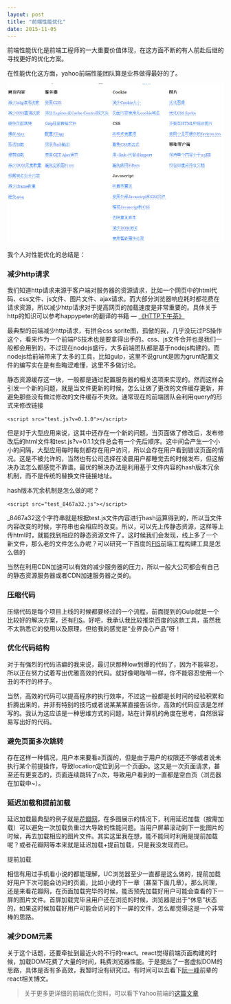 ```yaml
---
layout: post
title: "前端性能优化"
date: 2015-11-05
---
```


前端性能优化是前端工程师的一大重要价值体现，在这方面不断的有人前赴后继的寻找更好的优化方案。

在性能优化这方面，yahoo前端性能团队算是业界做得最好的了。

<img src="/images/articles/front-end-performance-optimization-1.png" alt="" />

我个人对性能优化的总结是：

### 减少http请求

我们知道http请求来源于客户端对服务器的资源请求，比如一个网页中的html代码、css文件、js文件、图片文件、ajax请求。而大部分浏览器响应耗时都花费在请求资源，所以减少http请求对于提高网页的加载速度是非常重要的。具体关于http的知识可以参考happypeter的翻译的书籍 — [《HTTP下午茶》](http://happypeter.github.io/tealeaf-http/)

最典型的前端减少http请求，有拼合css sprite图，孤傲的我，几乎没玩过PS操作这个，看来作为一个前端PS技术也是要拿得出手的。css、js文件合并也是我们一般都会用到的，不过现在nodejs盛行，大多前端团队都是基于nodejs构建的。而nodejs给前端带来了太多的工具，比如gulp，这里不说grunt是因为grunt配置文件的编写实在是有些晦涩难懂，这里不多做讨论。

静态资源缓存这一块，一般都是通过配置服务器的相关选项来实现的。然而这样会引发一个新的问题，就是当文件更新的时候，怎么让做了更改的文件缓存更新，并避免那些没有做过修改的文件缓存不失效。通常现在的前端团队会利用query的形式来修改链接

	<script src="test.js?v=0.1.0"></script>

但是对于大型应用来说，这其中还存在一个新的问题。当页面做了修改后，发布修改后的html文件和test.js?v=0.1.1文件总会有一个先后顺序。这中间会产生一个小小的间隔，大型应用每时每刻都存在用户访问，所以会存在用户看到错误页面的情况。这是不被允许的，当然也有公司选择在凌晨用户都睡觉去的时候发布，但这解决办法怎么都感觉不靠谱。最优的解决办法是利用基于文件内容的hash版本冗余机制，而不是传统的替换文件链接地址。

hash版本冗余机制是怎么做的呢？

	<script src="test_8467a32.js"></script>

_8467a32这个字符串就是根据test.js文件内容进行hash运算得到的，所以当文件内容改变的时候，字符串也会相应的改变。所以，可以先上传静态资源，这样等上传html时，就能找到相应的静态资源文件了。这时候我们会发现，线上多了一个新文件，那么老的文件怎么办呢？可以研究一下百度的[FIS](http://fis.baidu.com/)前端工程构建工具是怎么做的

当然在利用CDN加速可以有效的减少服务器的压力，所以一般大公司都会有自己的静态资源服务器或者CDN加速服务器之类的。

### 压缩代码

压缩代码是每个项目上线的时候都要经过的一个流程，前面提到的Gulp就是一个比较好的解决方案，还有[FIS](http://fis.baidu.com/)。好吧，我承认我比较推崇百度的这款工具，虽然我不太熟悉它的使用以及原理，但给我的感觉是“业界良心产品”呀！

### 优化代码结构

对于有强烈的代码洁癖的我来说，最讨厌那种low到爆的代码了，因为不能容忍，所以正在努力试着写出优雅高效的代码。就好像喝咖啡一样，你不能容忍使用一个丑的不行的杯子。

当然，高效的代码可以提高程序的执行效率，不过这一般都是长时间的经验积累和折腾出来的，并非有特别的技巧或者说某某某直接告诉你，高效的代码应该是怎样写的。我认为这应该是一种思维方式的问题，站在计算机的角度在思考，自然很容易写出好的代码。

### 避免页面多次跳转

存在这样一种情况，用户本来要看a页面的，但是由于用户的权限还不够或者说未执行某个前提操作，导致location定位到另一个页面b。这又是一次页面请求，甚至还有更变态的，页面连续跳转了n次，导致用户看到的一直都是空白页（浏览器在加载中~）。

### 延迟加载和提前加载

延迟加载最典型的例子就是[花瓣网](http://huaban.com/)，在多图展示的情况下，利用延迟加载（按需加载）可以避免一次加载负重过大导致的性能问题。当用户屏幕滚动到下一批图片的时候，再去加载相应的图片文件。其实这里我在想，能不能同时利用是提前加载呢？或者花瓣网等本来就是延迟加载+提前加载，只是我没发现而已。

提前加载

相信有用过手机看小说的都能理解，UC浏览器至少一直都是这么做的，提前加载好用户下次可能会访问的页面，比如小说的下一章（甚至下面几章）。那么同理，还是来看花瓣网，在页面加载完毕的时候，能否预先加载好用户可能会查看的下一屏的图片文件。首屏加载完毕且用户还在浏览的时候，浏览器是出于“休息”状态的，如果这时候加载好用户可能会访问的下一屏的文件，怎么都觉得这是一个非常棒的思路。

### 减少DOM元素

关于这个话题，还要牵扯到最近火的不行的react。react觉得前端页面构建的时候，加载DOM花费了大量的时间，耗费浏览器性能。于是提出了一套虚拟DOM的思路，具体是否有多高效，我暂时没有研究过。有时间可以去看下[阮一峰](http://www.ruanyifeng.com/blog/2015/03/react.html)前辈的react相关博文。

> 关于更多更详细的前端优化资料，可以看下Yahoo前端的[这篇文章](https://developer.yahoo.com/performance/rules.html)

